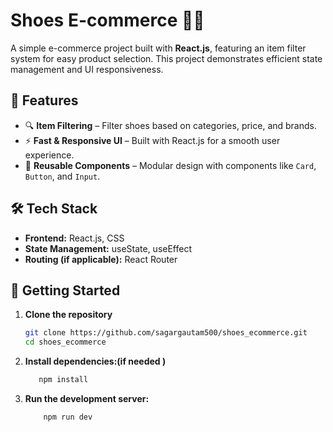 # Shoes E-commerce 👟🛒

A simple e-commerce project built with **React.js**, featuring an item filter system for easy product selection. This project demonstrates efficient state management and UI responsiveness.

## 🚀 Features

- 🔍 **Item Filtering** – Filter shoes based on categories, price, and brands.
- ⚡ **Fast & Responsive UI** – Built with React.js for a smooth user experience.
- 🎨 **Reusable Components** – Modular design with components like `Card`, `Button`, and `Input`.

## 🛠 Tech Stack

- **Frontend:** React.js, CSS  
- **State Management:** useState, useEffect  
- **Routing (if applicable):** React Router  


## 🚀 Getting Started

1. **Clone the repository**
   ```bash
   git clone https://github.com/sagargautam500/shoes_ecommerce.git
   cd shoes_ecommerce

2. **Install dependencies:(if needed )**
    ```bash
       npm install

3. **Run the development server:**
    ```bash
        npm run dev


